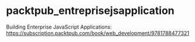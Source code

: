# packtpub_entreprisejsapplication
Building Enterprise JavaScript Applications: https://subscription.packtpub.com/book/web_development/9781788477321
